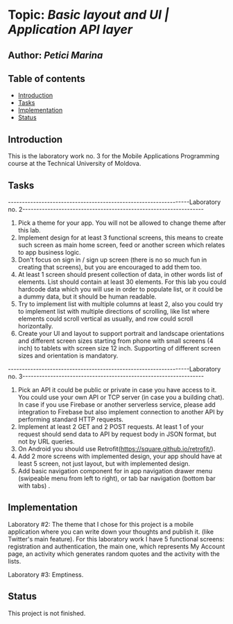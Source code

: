 # Topic: *Basic layout and UI | Application API layer*
## Author: *Petici Marina*


## Table of contents
* [Introduction](#introduction)
* [Tasks](#taasks)
* [Implementation](#implementation)
* [Status](#status)

## Introduction
This is the laboratory work no. 3 for the Mobile Applications Programming course at the Technical University of Moldova.
   
## Tasks
-----------------------------------------------------------------Laboratory no. 2-----------------------------------------------------------------

1. Pick a theme for your app. You will not be allowed to change theme after this lab.
2. Implement design for at least 3 functional screens, this means to create such screen as main home screen, feed or another screen which relates to app business logic.
3. Don't focus on sign in / sign up screen (there is no so much fun in creating that screens), but you are encouraged to add them too.
4. At least 1 screen should present collection of data, in other words list of elements.
List should contain at least 30 elements. For this lab you could hardcode data which you will use in order to populate list, or it could be a dummy data, but it should be human readable.
5. Try to implement list with multiple columns at least 2, also you could try to implement list with multiple directions of scrolling, like list where elements could scroll vertical as usually, and row could scroll horizontally.
6. Create your UI and layout to support portrait and landscape orientations and different screen sizes starting from phone with small screens (4 inch) to tablets with screen size 12 inch. Supporting of different screen sizes and orientation is mandatory.

-----------------------------------------------------------------Laboratory no. 3-----------------------------------------------------------------

1. Pick an API it could be public or private in case you have access to it. You could use your own API or TCP server (in case you a building chat). In case if you use Firebase or another serverless service, please add integration to Firebase but also implement connection to another API by performing standard HTTP requests.
2. Implement at least 2 GET and 2 POST requests. At least 1 of your request should send data to API by request body in JSON format, but not by URL queries.
3. On Android you should use Retrofit(https://square.github.io/retrofit/).
4. Add 2 more screens with implemented design, your app should have at least 5 screen, not just layout, but with implemented design.
5. Add basic navigation component for in app navigation drawer menu (swipeable menu from left to right), or tab bar navigation (bottom bar with tabs) .

## Implementation

Laboratory #2: The theme that I chose for this project is a mobile application where you can write down your thoughts and publish it. (like Twitter's main feature). 
For this laboratory work I have 5 functional screens: registration and authentication, the main one, which represents My Account page, an activity which generates random quotes and the activity with the lists.

Laboratory #3: 
Emptiness.


## Status
This project is not finished.


